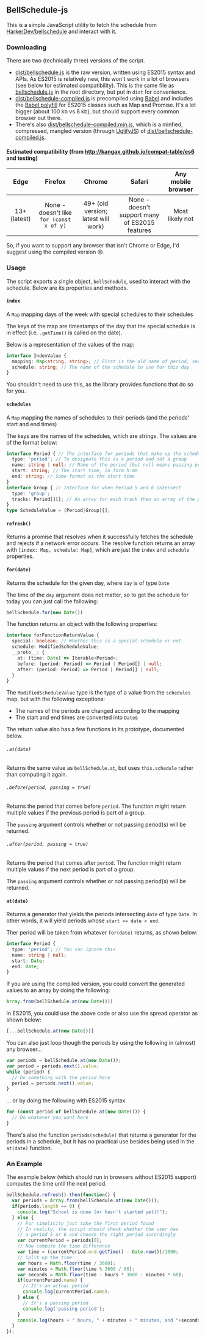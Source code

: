 BellSchedule-js
---------------

This is a simple JavaScript utility to fetch the schedule from [HarkerDev/bellschedule](https://github.com/HarkerDev/bellschedule) and interact with it.

### Downloading

There are two (technically three) versions of the script.

* [dist/bellschedule.js](dist/bellschedule.js) is the raw version, written using ES2015 syntax and APIs.
  As ES2015 is relatively new, this won't work in a lot of browsers (see below for estimated compatibility).
  This is the same file as [bellschedule.js](bellschedule.js) in the root directory, but put in `dist` for convenience.
* [dist/bellschedule-compiled.js](dist/bellschedule-compiled.js) is precompiled using [Babel](http://babeljs.io/) and includes the [Babel polyfill](http://babeljs.io/docs/usage/polyfill/) for ES2015 classes such as Map and Promise.
  It's a lot bigger (about 100 kb vs 8 kb), but should support every common browser out there.
* There's also [dist/bellschedule-compiled.min.js](dist/bellschedule-compiled.min.js), which is a minfied, compressed, mangled version (through [UglifyJS](https://github.com/mishoo/UglifyJS2)) of [dist/bellschedule-compiled.js](dist/bellschedule-compiled.js).

#### Estimated compatibility (from http://kangax.github.io/compat-table/es6 and testing)

|     Edge     |                 Firefox                  |                Chrome               |                     Safari                     | Any mobile browser |
|:------------:|:----------------------------------------:|:-----------------------------------:|:----------------------------------------------:|:------------------:|
| 13+ (latest) | None - doesn't like `for (const x of y)` | 49+ (old version; latest will work) | None - doesn't support many of ES2015 features |   Most likely not  |

So, if you want to support any browser that isn't Chrome or Edge, I'd suggest using the compiled version :cry:.

### Usage

The script exports a single object, `bellSchedule`, used to interact with the schedule.
Below are its properties and methods.

#### `index`

A `Map` mapping days of the week with special schedules to their schedules

The keys of the map are timestamps of the day that the special schedule is in effect (i.e. `.getTime()` is called on the date).

Below is a  representation of the values of the map:

```typescript
interface IndexValue {
  mapping: Map<string, string>; // First is the old name of period, second is the new name
  schedule: string; // The name of the schedule to use for this day
}
```

You shouldn't need to use this, as the library provides functions that do so for you.

#### `schedules`

A `Map` mapping the names of schedules to their periods (and the periods' start and end times)

The keys are the names of the schedules, which are strings. The values are of the format below:

```typescript
interface Period { // The interface for periods that make up the schedule
  type: 'period'; // To designate this as a period and not a group
  name: string | null; // Name of the period (but null means passing period)
  start: string; // The start time, in form h:mm
  end: string; // Same format as the start time
}
interface Group { // Interface for when Period 5 and 6 intersect
  type: 'group';
  tracks: Period[][]; // An array for each track then an array of the periods in the track
}
type ScheduleValue = (Period|Group)[];
```

#### `refresh()`

Returns a promise that resolves when it successfully fetches the schedule and rejects if a network error occurs.
The resolve function returns an array with `[index: Map, schedule: Map]`, which are just the `index` and `schedule` properties.

#### `for(date)`

Returns the schedule for the given day, where `day` is of type `Date`

The time of the `day` argument does not matter, so to get the schedule for today you can just call the following:

```javascript
bellSchedule.for(new Date())
```

The function returns an object with the following properties:

```typescript
interface forFunctionReturnValue {
  special: boolean; // Whether this is a special schedule or not
  schedule: ModifiedScheduleValue;
  __proto__: {
    at: (time: Date) => Iterable<Period>;
    before: (period: Period) => Period | Period[] | null;
    after: (period: Period) => Period | Period[] | null;
  }
}
```

The `ModifiedScheduleValue` type is the type of a value from the `schedules` map, but with the following exceptions:

* The names of the periods are changed according to the mapping
* The start and end times are converted into `Date`s

The return value also has a few functions in its prototype, documented below.

###### `.at(date)`

Returns the same value as `bellSchedule.at`, but uses `this.schedule` rather than computing it again.

###### `.before(period, passing = true)`

Returns the period that comes before `period`. The function might return multiple values if the previous period is part of a group.

The `passing` argument controls whether or not passing period(s) will be returned.

###### `.after(period, passing = true)`

Returns the period that comes after `period`. The function might return multiple values if the next period is part of a group.

The `passing` argument controls whether or not passing period(s) will be returned.

#### `at(date)`

Returns a generator that yields the periods intersecting `date` of type `Date`.
In other words, it will yield periods whose `start <= date < end`.

Ther period will be taken from whatever `for(date)` returns, as shown below:

```typescript
interface Period {
  type: 'period'; // You can ignore this
  name: string | null;
  start: Date;
  end: Date;
}
```

If you are using the compiled version, you could convert the generated values to an array by doing the following:

```javascript
Array.from(bellSchedule.at(new Date()))
```

In ES2015, you could use the above code or also use the spread operator as shown below:

```javascript
[...bellSchedule.at(new Date())]
```

You can also just loop though the periods by using the following in (almost) any browser...

```javascript
var periods = bellSchedule.at(new Date());
var period = periods.next().value;
while (period) {
  // Do something with the period here
  period = periods.next().value;
}
```

... or by doing the following with ES2015 syntax

```javascript
for (const period of bellSchedule.at(new Date())) {
  // Do whatever you want here
}
```

There's also the function `periods(schedule)` that returns a generator for the periods in a schedule, but it has no practical use besides being used in the `at(date)` function.

### An Example

The example below (which should run in browsers without ES2015 support) computes the time until the next period.

```javascript
bellSchedule.refresh().then(function() {
  var periods = Array.from(bellSchedule.at(new Date()));
  if(periods.length == 0) {
    console.log("School is done (or hasn't started yet)!");
  } else {
    // For simplicity just take the first period found
    // In reality, the script should check whether the user has
    // a period 5 or 6 and choose the right period accordingly
    var currentPeriod = periods[0];
    // Now compute the time difference
    var time = (currentPeriod.end.getTime() - Date.now())/1000;
    // Split up the time
    var hours = Math.floor(time / 3600);
    var minutes = Math.floor(time % 3600 / 60);
    var seconds = Math.floor(time - hours * 3600 - minutes * 60);
    if(currentPeriod.name) {
      // It's an actual period
      console.log(currentPeriod.name);
    } else {
      // It's a passing period
      console.log('passing period');
    }
    console.log(hours + " hours, " + minutes + " minutes, and "+seconds+" seconds remaining");
  }
});
```
